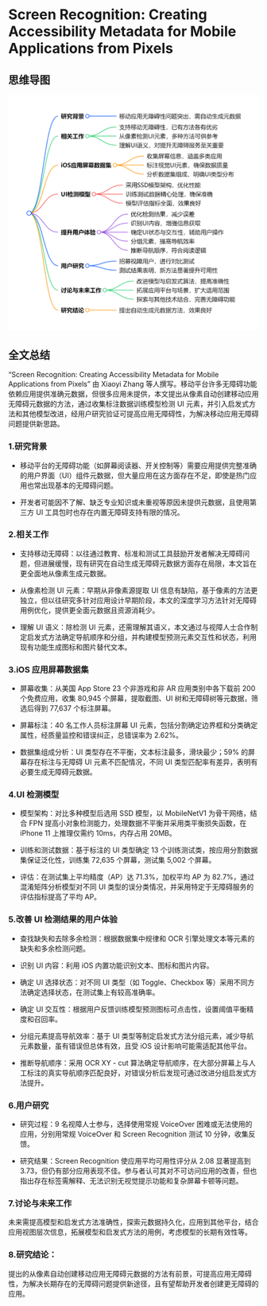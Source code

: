 # Screen Recognition: Creating Accessibility Metadata for Mobile Applications from Pixels

## 思维导图
![思维导图](/imgs/Screen-Recognition-Creating-Accessibility-Metadata-for-Mobile-Applications-from-Pixels.jpg)

## 全文总结

“Screen Recognition: Creating Accessibility Metadata for Mobile Applications from Pixels” 由 Xiaoyi Zhang 等人撰写。移动平台许多无障碍功能依赖应用提供准确元数据，但很多应用未提供，本文提出从像素自动创建移动应用无障碍元数据的方法，通过收集标注数据训练模型检测 UI 元素，并引入启发式方法和其他模型改进，经用户研究验证可提高应用无障碍性，为解决移动应用无障碍问题提供新思路。

### 1.研究背景

- 移动平台的无障碍功能（如屏幕阅读器、开关控制等）需要应用提供完整准确的用户界面（UI）组件元数据，但大量应用在这方面存在不足，即使是热门应用也常出现基本的无障碍问题。

- 开发者可能因不了解、缺乏专业知识或未重视等原因未提供元数据，且使用第三方 UI 工具包时也存在内置无障碍支持有限的情况。

### 2.相关工作

- 支持移动无障碍：以往通过教育、标准和测试工具鼓励开发者解决无障碍问题，但进展缓慢，现有研究在自动生成无障碍元数据方面存在局限，本文旨在更全面地从像素生成元数据。

- 从像素检测 UI 元素：早期从非像素源提取 UI 信息有缺陷，基于像素的方法更独立，但以往研究多针对应用设计早期阶段，本文的深度学习方法针对无障碍用例优化，提供更全面元数据且资源消耗少。

- 理解 UI 语义：除检测 UI 元素，还需理解其语义，本文通过与视障人士合作制定启发式方法确定导航顺序和分组，并构建模型预测元素交互性和状态，利用现有功能生成图标和图片替代文本。

### 3.iOS 应用屏幕数据集

- 屏幕收集：从美国 App Store 23 个非游戏和非 AR 应用类别中各下载前 200 个免费应用，收集 80,945 个屏幕，提取截图、UI 树和无障碍树等元数据，筛选后得到 77,637 个标注屏幕。

- 屏幕标注：40 名工作人员标注屏幕 UI 元素，包括分割确定边界框和分类确定属性，经质量监控和错误纠正，总错误率为 2.62%。

- 数据集组成分析：UI 类型存在不平衡，文本标注最多，滑块最少；59% 的屏幕存在标注与无障碍 UI 元素不匹配情况，不同 UI 类型匹配率有差异，表明有必要生成无障碍元数据。

### 4.UI 检测模型

- 模型架构：对比多种模型后选用 SSD 模型，以 MobileNetV1 为骨干网络，结合 FPN 提高小对象检测能力，处理数据不平衡并采用类平衡损失函数，在 iPhone 11 上推理仅需约 10ms，内存占用 20MB。

- 训练和测试数据：基于标注的 UI 类型确定 13 个训练测试类，按应用分割数据集保证泛化性，训练集 72,635 个屏幕，测试集 5,002 个屏幕。

- 评估：在测试集上平均精度（AP）达 71.3%，加权平均 AP 为 82.7%，通过混淆矩阵分析模型对不同 UI 类型的误分类情况，并采用特定于无障碍服务的评估指标提高了平均 AP。

### 5.改善 UI 检测结果的用户体验

- 查找缺失和去除多余检测：根据数据集中规律和 OCR 引擎处理文本等元素的缺失和多余检测问题。

- 识别 UI 内容：利用 iOS 内置功能识别文本、图标和图片内容。

- 确定 UI 选择状态：对不同 UI 类型（如 Toggle、Checkbox 等）采用不同方法确定选择状态，在测试集上有较高准确率。

- 确定 UI 交互性：根据用户反馈训练模型预测图标可点击性，设置阈值平衡精度和召回率。

- 分组元素提高导航效率：基于 UI 类型等制定启发式方法分组元素，减少导航元素数量，虽有错误但总体有效，且受 iOS 设计影响可能需适配其他平台。

- 推断导航顺序：采用 OCR XY - cut 算法确定导航顺序，在大部分屏幕上与人工标注的真实导航顺序匹配良好，对错误分析后发现可通过改进分组启发式方法提升。

### 6.用户研究

- 研究过程：9 名视障人士参与，选择使用常规 VoiceOver 困难或无法使用的应用，分别用常规 VoiceOver 和 Screen Recognition 测试 10 分钟，收集反馈。

- 研究结果：Screen Recognition 使应用平均可用性评分从 2.08 显著提高到 3.73，但仍有部分应用表现不佳。参与者认可其对不可访问应用的改善，但也指出存在标签需解释、无法识别无视觉提示功能和复杂屏幕卡顿等问题。

### 7.讨论与未来工作

未来需提高模型和启发式方法准确性，探索元数据持久化，应用到其他平台，结合应用视图层次信息，拓展模型和启发式方法的用例，考虑模型的长期有效性等。

### 8.研究结论：

提出的从像素自动创建移动应用无障碍元数据的方法有前景，可提高应用无障碍性，为解决长期存在的无障碍问题提供新途径，且有望帮助开发者创建更无障碍的应用。
